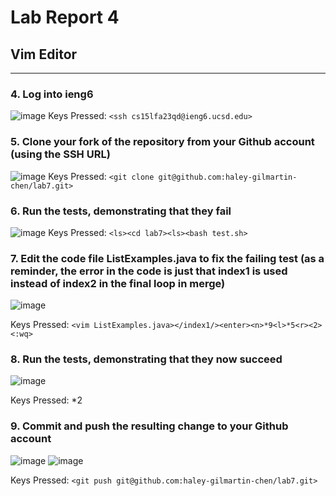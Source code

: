 # Lab Report 4
## Vim Editor
---
### 4. Log into ieng6
![image](https://github.com/haley-gilmartin-chen/cse15l-lab-reports/assets/147003402/0c78330d-ef12-40b1-bf54-48745eccf418)
Keys Pressed: 
`<ssh cs15lfa23qd@ieng6.ucsd.edu>`
### 5. Clone your fork of the repository from your Github account (using the SSH URL)
![image](https://github.com/haley-gilmartin-chen/cse15l-lab-reports/assets/147003402/9db7d28e-6230-4af2-9fa6-0d675f200f0a)
Keys Pressed:
`<git clone git@github.com:haley-gilmartin-chen/lab7.git>`
### 6. Run the tests, demonstrating that they fail
![image](https://github.com/haley-gilmartin-chen/cse15l-lab-reports/assets/147003402/97425472-2dc5-4c93-b6ab-78e8f01eedef)
Keys Pressed:
`<ls><cd lab7><ls><bash test.sh>`
### 7. Edit the code file ListExamples.java to fix the failing test (as a reminder, the error in the code is just that index1 is used instead of index2 in the final loop in merge)
![image](https://github.com/haley-gilmartin-chen/cse15l-lab-reports/assets/147003402/8fcb9fa2-72af-403e-a906-53f11e67261c)

Keys Pressed:
`<vim ListExamples.java></index1/><enter><n>*9<l>*5<r><2><:wq>`
### 8. Run the tests, demonstrating that they now succeed
![image](https://github.com/haley-gilmartin-chen/cse15l-lab-reports/assets/147003402/f331bcdc-718b-4034-849d-5144bd54a12f)

Keys Pressed:
<up>*2
### 9. Commit and push the resulting change to your Github account
![image](https://github.com/haley-gilmartin-chen/cse15l-lab-reports/assets/147003402/b8e765fa-72d1-44f7-9013-8c88c789f3ec)
![image](https://github.com/haley-gilmartin-chen/cse15l-lab-reports/assets/147003402/8afa2cd0-9dbe-4787-ae01-d1db6a2cee62)

Keys Pressed:
`<git push git@github.com:haley-gilmartin-chen/lab7.git>`

